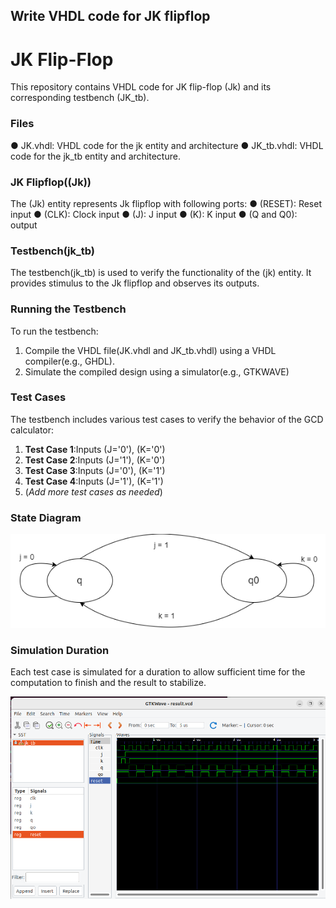 ## Write VHDL code for JK flipflop

# **JK Flip-Flop**
This repository contains VHDL code for JK flip-flop (Jk) and its corresponding testbench (JK_tb).

### Files
 &#9679; JK.vhdl: VHDL code for the jk entity and architecture
 &#9679; JK_tb.vhdl: VHDL code for the jk_tb entity and architecture.

### JK Flipflop((Jk))
The (Jk) entity represents Jk flipflop with following ports: 
 &#9679; (RESET): Reset input
 &#9679; (CLK): Clock input
 &#9679; (J): J input
 &#9679; (K): K input
 &#9679; (Q and Q0): output

### Testbench(jk_tb)
The testbench(jk_tb) is used to verify the functionality of the (jk) entity. It provides stimulus to the Jk flipflop and observes its outputs.

### Running the Testbench
To run the testbench: 

 1. Compile the VHDL file(JK.vhdl and JK_tb.vhdl) using a VHDL compiler(e.g., GHDL).
 2. Simulate the compiled design using a simulator(e.g., GTKWAVE)

### Test Cases
The testbench includes various test cases to verify the behavior of the GCD calculator: 
 1. **Test Case 1**:Inputs (J='0'), (K='0')
 2. **Test Case 2**:Inputs (J='1'), (K='0')
 3. **Test Case 3**:Inputs (J='0'), (K='1')
 4. **Test Case 4**:Inputs (J='1'), (K='1')
 5. (*Add more test cases as needed*)

### State Diagram
 ![State Diagram of JK flipflop](/vhdl5/JK.png)

### Simulation Duration
 Each test case is simulated for a duration to allow  sufficient time for the computation to finish and the result to stabilize.

 ![Simulation of JK flipflop](/vhdl5/Image_gcd.png)


